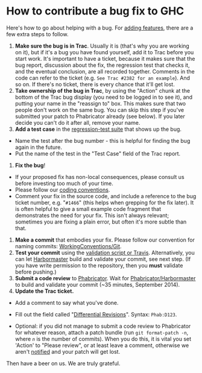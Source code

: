 # How to contribute a bug fix to GHC


Here's how to go about helping with a bug. For [adding features](working-conventions/adding-features), there are a few extra steps to follow.

1. **Make sure the bug is in Trac**.  Usually it is (that's why you are working on it), but if it's a bug you have found yourself, add it to Trac before you start work. It's important to have a ticket, because it makes sure that the bug report, discussion about the fix, the regression test that checks it, and the eventual conclusion, are all recorded together.  Comments in the code can refer to the ticket (e.g. `See Trac #2382 for an example`). And so on.  If there's no ticket, there is every chance that it'll get lost.
1. **Take ownership of the bug in Trac**, by using the "Action" chunk at the bottom of the Trac bug display (you need to be logged in to see it), and putting your name in the "reassign to" box.  This makes sure that two people don't work on the same bug.  You can skip this step if you've submitted your patch to Phabricator already (see below). If you later decide you can't do it after all, remove your name. 
1. **Add a test case** in the [regression-test suite](building/running-tests/adding) that shows up the bug.

  - Name the test after the bug number - this is helpful for finding the bug again in the future.  
  - Put the name of the test in the "Test Case" field of the Trac report.
1. **Fix the bug**!

  - If your proposed fix has non-local consequences, please consult us before investing too much of your time.
  - Please follow our [coding conventions](commentary/coding-style).
  - Comment your fix in the source code, and include a reference to the bug ticket number, e.g. "`#1466`" (this helps when grepping for the fix later).  It is often helpful to give a small example code fragment that demonstrates the need for your fix.  This isn't always relevant; sometimes you are fixing a plain error, but often it's more subtle than that.
1. **Make a commit** that embodies your fix.  Please follow our convention for naming commits: [WorkingConventions/Git](working-conventions/git#commit-messages).
1. **Test your commit** using the [validation script or Travis](testing-patches). Alternatively, you can let [Harbormaster](phabricator/harbormaster) build and validate your commit, see next step. (If you have write permission to the repository, then you **must** validate before pushing.)
1. **Submit a code review** to [Phabricator](phabricator). Wait for [Phabricator/Harbormaster](phabricator/harbormaster) to build and validate your commit (\~35 minutes, September 2014).
1. **Update the Trac ticket.**

  - Add a comment to say what you've done.
  - Fill out the field called "[Differential Revisions](phabricator#linking-reviews-to-trac-tickets-and-vice-versa)". Syntax: `Phab:D123`.

- Optional: if you did not manage to submit a code review to Phabricator for whatever reason, attach a patch bundle (run `git format-patch -n`, where *`n`* is the number of commits). When you do this, it is vital you set 'Action' to "Please review", or at least leave a comment, otherwise we aren't [ notified](http://trac.edgewall.org/ticket/2259) and your patch will get lost.


Then have a beer on us.  We are truly grateful.
